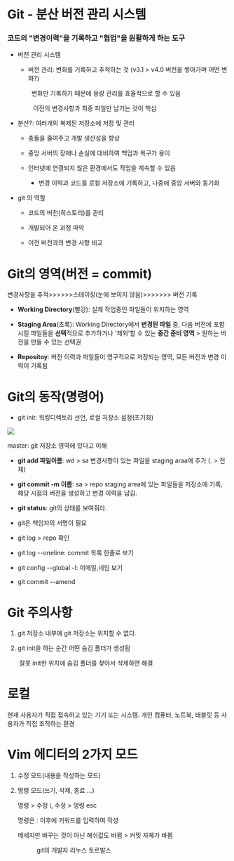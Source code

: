 # Git - 분산 버전 관리 시스템

### 코드의 "변경이력"을 기록하고 "협업"을 원활하게 하는 도구

- 버전 관리 시스템
  
  - 버전 관리: 변화를 기록하고 추적하는 것 (v3.1 > v4.0 버전을 쌓아가며 어떤 변화?)
  
          변화만 기록하기 때문에 용량 관리를 효율적으로 할 수 있음

               이전의 변경사항과 최종 파일만 남기는 것이 핵심

- 분산?: 여러개의 복제된 저장소에 저장 및 관리
  
  - 충돌을 줄여주고 개발 생산성을 향상
  
  - 중앙 서버의 장애나 손실에 대비하여 백업과 복구가 용이
  
  - 인터넷에 연결되지 않은 환경에서도 작업을 계속할 수 있음
    
    - 변경 이력과 코드를 로컬 저장소에 기록하고, 나중에 중앙 서버와 동기화



- git 의 역할
  
  - 코드의 버전(히스토리)를 관리
  
  - 개발되어 온 과정 파악
  
  - 이전 버전과의 변경 사항 비교



# Git의 영역(버전 = commit)

변경사항을 추적>>>>>>스테이징(눈에 보이지 않음)>>>>>>> 버전 기록 

- **Working Directory**(빨강): 실제 작업중인 파일들이 위치하는 영역

- **Staging Area**(초록): Working Directory에서 **변경된 파일** 중, 다음 버전에 포함시킬 파일들을 **선택**적으로 추가하거나 '제외'할 수 있는 **중간 준비 영역** > 원하는 버전을 만들 수 있는 선택권 

- **Repositoy**: 버전 이력과 파일들이 영구적으로 저장되는 영역, 모든 버전과 변경 이력이 기록됨



# Git의 동작(명령어)

- git init: 워킹디렉토리 선언, 로컬 저장소 설정(초기화) 

![](C:\Users\SSAFY\AppData\Roaming\marktext\images\2025-07-17-12-04-03-image.png)

 master: git 저장소 영역에 있다고 이해

- **git add 파일이름**: wd > sa 변경사항이 있는 파일을 staging araa에 추가 (. > 전체)

- **git commit -m 이름**: sa > repo  staging area에 있는 파일들을 저장소에 기록, 해당 시점의 버전을 생성하고 변경 이력을 남김.

- **git status**: git의 상태를 보여줘라.

- git은 책임자의 서명이 필요

- git log > repo 확인

- git log --oneline: commit 목록 한줄로 보기

- git config --global -l: 이메일,네임 보기

- git commit --amend



# Git 주의사항

1.  git 저장소 내부에 git 저장소는 위치할 수 없다.

2. git init을 하는 순간 어떤 숨김 폴더가 생성됨

       잘못 init한 위치에 숨김 폴더를 찾아서 삭제하면 해결



# 로컬

현재 사용자가 직접 접속하고 있는 기기 또는 시스템. 개인 컴퓨터, 노트북, 태블릿 등 사용자가 직접 조작하는 환경



# Vim 에디터의 2가지 모드

1. 수정 모드(내용을 작성하는 모드) 

2. 명령 모드(쓰기, 삭제, 종료 ...)
   
   명령 > 수정 i, 수정 > 명령 esc
   
   명령은 : 이후에 키워드를 입력하여 작성
   
   메세지만 바꾸는 것이 아닌 해쉬값도 바뀜 > 커밋 자체가 바뀜
   
   
   
   

                 git의 개발자 리누스 토르발스






